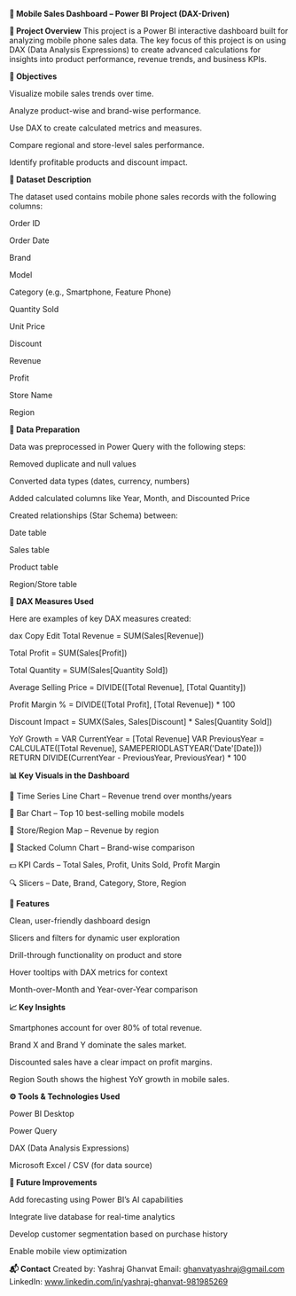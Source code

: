 **📱 Mobile Sales Dashboard – Power BI Project (DAX-Driven)**

**📝 Project Overview**
This project is a Power BI interactive dashboard built for analyzing mobile phone sales data. The key focus of this project is on using DAX (Data Analysis Expressions) to create advanced calculations for insights into product performance, revenue trends, and business KPIs.

**🎯 Objectives**

Visualize mobile sales trends over time.

Analyze product-wise and brand-wise performance.

Use DAX to create calculated metrics and measures.

Compare regional and store-level sales performance.

Identify profitable products and discount impact.

**📁 Dataset Description**

The dataset used contains mobile phone sales records with the following columns:

Order ID

Order Date

Brand

Model

Category (e.g., Smartphone, Feature Phone)

Quantity Sold

Unit Price

Discount

Revenue

Profit

Store Name

Region

**🔄 Data Preparation**

Data was preprocessed in Power Query with the following steps:

Removed duplicate and null values

Converted data types (dates, currency, numbers)

Added calculated columns like Year, Month, and Discounted Price

Created relationships (Star Schema) between:

Date table

Sales table

Product table

Region/Store table

**🧠 DAX Measures Used**

Here are examples of key DAX measures created:

dax
Copy
Edit
Total Revenue = SUM(Sales[Revenue])

Total Profit = SUM(Sales[Profit])

Total Quantity = SUM(Sales[Quantity Sold])

Average Selling Price = DIVIDE([Total Revenue], [Total Quantity])

Profit Margin % = DIVIDE([Total Profit], [Total Revenue]) * 100

Discount Impact = SUMX(Sales, Sales[Discount] * Sales[Quantity Sold])

YoY Growth = 
VAR CurrentYear = [Total Revenue]
VAR PreviousYear = CALCULATE([Total Revenue], SAMEPERIODLASTYEAR('Date'[Date]))
RETURN DIVIDE(CurrentYear - PreviousYear, PreviousYear) * 100

**📊 Key Visuals in the Dashboard**

📆 Time Series Line Chart – Revenue trend over months/years

📌 Bar Chart – Top 10 best-selling mobile models

🏬 Store/Region Map – Revenue by region

🛒 Stacked Column Chart – Brand-wise comparison

💵 KPI Cards – Total Sales, Profit, Units Sold, Profit Margin

🔍 Slicers – Date, Brand, Category, Store, Region

**📌 Features**

Clean, user-friendly dashboard design

Slicers and filters for dynamic user exploration

Drill-through functionality on product and store

Hover tooltips with DAX metrics for context

Month-over-Month and Year-over-Year comparison

**📈 Key Insights**

Smartphones account for over 80% of total revenue.

Brand X and Brand Y dominate the sales market.

Discounted sales have a clear impact on profit margins.

Region South shows the highest YoY growth in mobile sales.

**⚙️ Tools & Technologies Used**

Power BI Desktop

Power Query

DAX (Data Analysis Expressions)

Microsoft Excel / CSV (for data source)

**🚀 Future Improvements**

Add forecasting using Power BI’s AI capabilities

Integrate live database for real-time analytics

Develop customer segmentation based on purchase history

Enable mobile view optimization

**📬 Contact**
Created by: Yashraj Ghanvat
Email: ghanvatyashraj@gmail.com
LinkedIn: www.linkedin.com/in/yashraj-ghanvat-981985269

